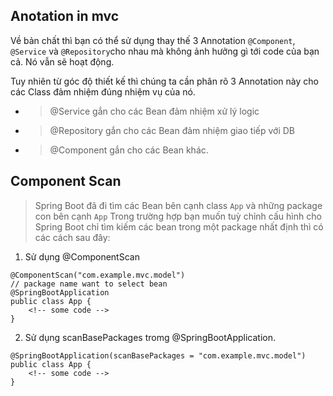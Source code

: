 ## Anotation in mvc
Về bản chất thì bạn có thể sử dụng thay thế 3 Annotation ```@Component```, ```@Service``` và ```@Repository```cho nhau mà không ảnh hưởng gì tới code của bạn cả. Nó vẫn sẽ hoạt động.

Tuy nhiên từ góc độ thiết kế thì chúng ta cần phân rõ 3 Annotation này cho các Class đảm nhiệm đúng nhiệm vụ của nó.

- > @Service gắn cho các Bean đảm nhiệm xử lý logic
- > @Repository gắn cho các Bean đảm nhiệm giao tiếp với DB
- > @Component gắn cho các Bean khác.

## Component Scan
> Spring Boot đã đi tìm các Bean bên cạnh class ```App``` và những package con bên cạnh ```App```
Trong trường hợp bạn muốn tuỳ chỉnh cấu hình cho Spring Boot chỉ tìm kiếm các bean trong một package nhất định thì có các cách sau đây:
1. Sử dụng @ComponentScan
```
@ComponentScan("com.example.mvc.model")
// package name want to select bean 
@SpringBootApplication
public class App {
    <!-- some code -->
}
```
2. Sử dụng scanBasePackages tromg @SpringBootApplication.
```
@SpringBootApplication(scanBasePackages = "com.example.mvc.model")
public class App {
    <!-- some code -->
}
```


